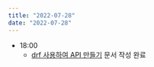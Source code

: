```yaml
---
title: "2022-07-28"
date: "2022-07-28"
---
```


- 18:00
    - [drf 사용하여 API 만들기](/TIL/django-rest-framework/django-start-with-drf/) 문서 작성 완료